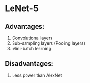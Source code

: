 # LeNet-5
## Advantages:
1. Convolutional layers
2. Sub-sampling layers (Pooling layers)
3. Mini-batch learning
## Disadvantages:
1. Less power than AlexNet
